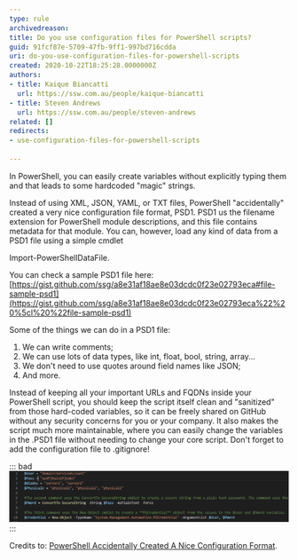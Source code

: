 ```yaml
---
type: rule
archivedreason: 
title: Do you use configuration files for PowerShell scripts?
guid: 91fcf87e-5709-47fb-9ff1-997bd716cdda
uri: do-you-use-configuration-files-for-powershell-scripts
created: 2020-10-22T18:25:28.0000000Z
authors:
- title: Kaique Biancatti
  url: https://ssw.com.au/people/kaique-biancatti
- title: Steven Andrews
  url: https://ssw.com.au/people/steven-andrews
related: []
redirects:
- use-configuration-files-for-powershell-scripts

---
```


In PowerShell, you can easily create variables without explicitly typing them and that leads to some hardcoded "magic" strings.

Instead of using XML, JSON, YAML, or TXT files, PowerShell "accidentally" created a very nice configuration file format, PSD1.
PSD1 us the filename extension for PowerShell module descriptions, and this file contains metadata for that module. You can, however, load any kind of data from a PSD1 file using a simple cmdlet

<!--endintro-->

Import-PowerShellDataFile.

You can check a sample PSD1 file here:     [https://gist.github.com/ssg/a8e31af18ae8e03dcdc0f23e02793eca#file-sample-psd1](https://gist.github.com/ssg/a8e31af18ae8e03dcdc0f23e02793eca%22%20%5cl%20%22file-sample-psd1)

Some of the things we can do in a PSD1 file:

1. We can write comments;
2. We can use lots of data types, like int, float, bool, string, array...
3. We don't need to use quotes around field names like JSON;
4. And more.


Instead of keeping all your important URLs and FQDNs inside your PowerShell script, you should keep the script itself clean and "sanitized" from those hard-coded variables, so it can be freely shared on GitHub without any security concerns for you or your company. It also makes the script much more maintainable, where you can easily change the variables in the .PSD1 file without needing to change your core script.
Don't forget to add the configuration file to .gitignore!

::: bad  
![Figure: Bad Example - Your script variables are in the script itself, making it insecure to share outside](bad-script-variables.png)  
:::  

Credits to:     [PowerShell Accidentally Created A Nice Configuration Format](https://medium.com/%40ssg/powershell-accidentally-created-a-nice-configuration-format-3efde5448090).

